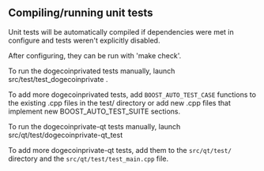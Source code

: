 Compiling/running unit tests
------------------------------------

Unit tests will be automatically compiled if dependencies were met in configure
and tests weren't explicitly disabled.

After configuring, they can be run with 'make check'.

To run the dogecoinprivated tests manually, launch src/test/test_dogecoinprivate .

To add more dogecoinprivated tests, add `BOOST_AUTO_TEST_CASE` functions to the existing
.cpp files in the test/ directory or add new .cpp files that
implement new BOOST_AUTO_TEST_SUITE sections.

To run the dogecoinprivate-qt tests manually, launch src/qt/test/dogecoinprivate-qt_test

To add more dogecoinprivate-qt tests, add them to the `src/qt/test/` directory and
the `src/qt/test/test_main.cpp` file.
